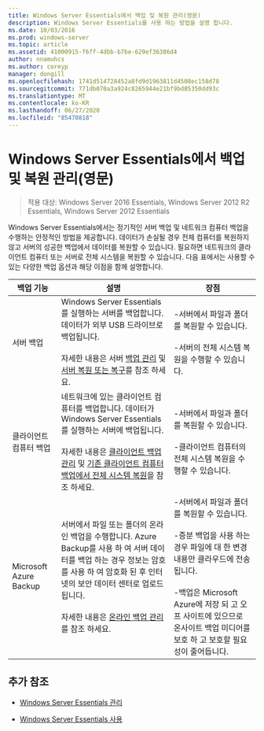```yaml
---
title: Windows Server Essentials에서 백업 및 복원 관리(영문)
description: Windows Server Essentials를 사용 하는 방법을 설명 합니다.
ms.date: 10/03/2016
ms.prod: windows-server
ms.topic: article
ms.assetid: 41000915-f6ff-4dbb-b7be-629ef36386d4
author: nnamuhcs
ms.author: coreyp
manager: dongill
ms.openlocfilehash: 1741d514728452a8fd9d1963811d4508ec158d78
ms.sourcegitcommit: 771db070a3a924c8265944e21bf9bd85350dd93c
ms.translationtype: MT
ms.contentlocale: ko-KR
ms.lasthandoff: 06/27/2020
ms.locfileid: "85470818"
---
```

# <a name="manage-backup-and-restore-in-windows-server-essentials"></a>Windows Server Essentials에서 백업 및 복원 관리(영문)

>적용 대상: Windows Server 2016 Essentials, Windows Server 2012 R2 Essentials, Windows Server 2012 Essentials

 Windows Server Essentials에서는 정기적인 서버 백업 및 네트워크 컴퓨터 백업을 수행하는 안정적인 방법을 제공합니다. 데이터가 손실될 경우 전체 컴퓨터를 복원하지 않고 서버의 성공한 백업에서 데이터를 복원할 수 있습니다. 필요하면 네트워크의 클라이언트 컴퓨터 또는 서버로 전체 시스템을 복원할 수 있습니다. 다음 표에서는 사용할 수 있는 다양한 백업 옵션과 해당 이점을 함께 설명합니다.

|백업 기능|설명|장점|
|--------------------|-----------------|----------------|
|서버 백업|Windows Server Essentials를 실행하는 서버를 백업합니다. 데이터가 외부 USB 드라이브로 백업됩니다.<br /><br /> 자세한 내용은 서버 [백업 관리](Manage-Server-Backup-in-Windows-Server-Essentials.md) 및 [서버 복원 또는 복구](Restore-or-repair-your-server-running-Windows-Server-Essentials.md)를 참조 하세요.|-서버에서 파일과 폴더를 복원할 수 있습니다.<br /><br /> -서버의 전체 시스템 복원을 수행할 수 있습니다.|
|클라이언트 컴퓨터 백업|네트워크에 있는 클라이언트 컴퓨터를 백업합니다. 데이터가 Windows Server Essentials를 실행하는 서버에 백업됩니다.<br /><br /> 자세한 내용은 [클라이언트 백업 관리](Manage-Client-Computer-Backup-in-Windows-Server-Essentials.md) 및 [기존 클라이언트 컴퓨터 백업에서 전체 시스템 복원](Restore-a-full-system-from-an-existing-client-computer-backup.md)을 참조 하세요.|-서버에서 파일과 폴더를 복원할 수 있습니다.<br /><br /> -클라이언트 컴퓨터의 전체 시스템 복원을 수행할 수 있습니다.|
| Microsoft Azure Backup|서버에서 파일 또는 폴더의 온라인 백업을 수행합니다. Azure Backup를 사용 하 여 서버 데이터를 백업 하는 경우 정보는 암호를 사용 하 여 암호화 된 후 인터넷의 보안 데이터 센터로 업로드 됩니다.<br /><br /> 자세한 내용은 [온라인 백업 관리](Manage-Online-Backup-in-Windows-Server-Essentials.md)를 참조 하세요.|-서버에서 파일과 폴더를 복원할 수 있습니다.<br /><br /> -증분 백업을 사용 하는 경우 파일에 대 한 변경 내용만 클라우드에 전송 됩니다.<br /><br /> -백업은 Microsoft Azure에 저장 되 고 오프 사이트에 있으므로 온사이트 백업 미디어를 보호 하 고 보호할 필요성이 줄어듭니다.|

## <a name="additional-references"></a>추가 참조

-   [Windows Server Essentials 관리](Manage-Windows-Server-Essentials.md)

-   [Windows Server Essentials 사용](../use/Use-Windows-Server-Essentials.md)
